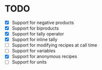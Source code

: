 # TODO

- [x] Support for negative products
- [x] Support for biproducts
- [x] Support for tally operator
- [x] Support for inline tally
- [ ] Support for modifying recipes at call time
- [ ] Support for variables
- [x] Support for anonymous recipes
- [ ] Support for units
